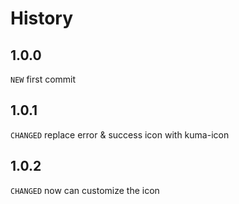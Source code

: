 # History

## 1.0.0
`NEW` first commit

## 1.0.1
`CHANGED` replace error & success icon with kuma-icon

## 1.0.2
`CHANGED` now can customize the icon